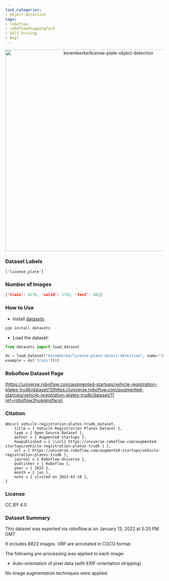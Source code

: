 ```yaml
---
task_categories:
- object-detection
tags:
- roboflow
- roboflow2huggingface
- Self Driving
- Anpr
---
```


<div align="center">
  <img width="640" alt="keremberke/license-plate-object-detection" src="https://huggingface.co/datasets/keremberke/license-plate-object-detection/resolve/main/thumbnail.jpg">
</div>

### Dataset Labels

```
['license_plate']
```


### Number of Images

```json
{'train': 6176, 'valid': 1765, 'test': 882}
```


### How to Use

- Install [datasets](https://pypi.org/project/datasets/):

```bash
pip install datasets
```

- Load the dataset:

```python
from datasets import load_dataset

ds = load_dataset("keremberke/license-plate-object-detection", name="full")
example = ds['train'][0]
```

### Roboflow Dataset Page
[https://universe.roboflow.com/augmented-startups/vehicle-registration-plates-trudk/dataset/1](https://universe.roboflow.com/augmented-startups/vehicle-registration-plates-trudk/dataset/1?ref=roboflow2huggingface)

### Citation

```
@misc{ vehicle-registration-plates-trudk_dataset,
    title = { Vehicle Registration Plates Dataset },
    type = { Open Source Dataset },
    author = { Augmented Startups },
    howpublished = { \\url{ https://universe.roboflow.com/augmented-startups/vehicle-registration-plates-trudk } },
    url = { https://universe.roboflow.com/augmented-startups/vehicle-registration-plates-trudk },
    journal = { Roboflow Universe },
    publisher = { Roboflow },
    year = { 2022 },
    month = { jun },
    note = { visited on 2023-01-18 },
}
```

### License
CC BY 4.0

### Dataset Summary
This dataset was exported via roboflow.ai on January 13, 2022 at 5:20 PM GMT

It includes 8823 images.
VRP are annotated in COCO format.

The following pre-processing was applied to each image:
* Auto-orientation of pixel data (with EXIF-orientation stripping)

No image augmentation techniques were applied.



